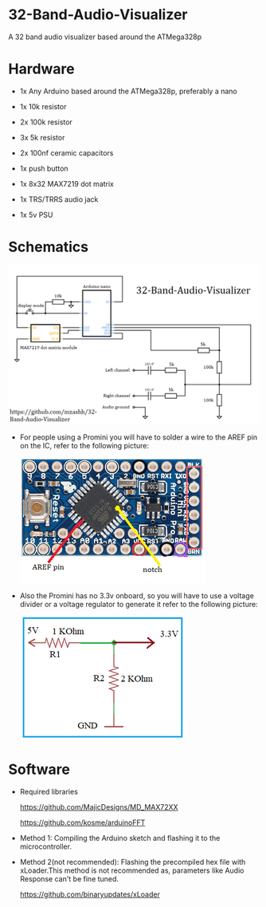 # 32-Band-Audio-Visualizer
A 32 band audio visualizer based around the ATMega328p 

# Hardware

* 1x Any Arduino based around the ATMega328p, preferably a nano

* 1x 10k resistor

* 2x 100k resistor

* 3x 5k resistor

* 2x 100nf ceramic capacitors

* 1x push button

* 1x 8x32 MAX7219 dot matrix

* 1x TRS/TRRS audio jack

* 1x 5v PSU

# Schematics

   ![alt text](https://github.com/mzashh/32-Band-Audio-Visualizer/blob/main/schematics/schematic.png?raw=true)


*  For people using a Promini you will have to solder a wire to the AREF pin on the IC, refer to the following picture:

   ![alt text](https://github.com/mzashh/32-Band-Audio-Visualizer/blob/main/schematics/arefpromini.png?raw=true)
 
* Also the Promini has no 3.3v onboard, so you will have to use a voltage divider or a voltage regulator to generate it refer to the following picture:

   ![alt text](https://github.com/mzashh/32-Band-Audio-Visualizer/blob/main/schematics/voltagedivider.jpg?raw=true)

# Software

* Required libraries

   https://github.com/MajicDesigns/MD_MAX72XX

   https://github.com/kosme/arduinoFFT

* Method 1: Compiling the Arduino sketch and flashing it to the microcontroller.

* Method 2(not recommended): Flashing the precompiled hex file with xLoader.This method is not recommended as, parameters like Audio Response can't be fine tuned.

   https://github.com/binaryupdates/xLoader


